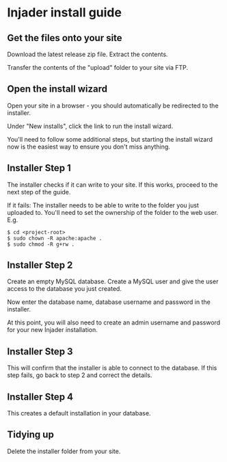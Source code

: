 # Injader install guide

## Get the files onto your site

Download the latest release zip file. Extract the contents.

Transfer the contents of the "upload" folder to your site via FTP.

## Open the install wizard

Open your site in a browser - you should automatically be redirected to the installer.

Under "New installs", click the link to run the install wizard.

You'll need to follow some additional steps, but starting the install wizard now is the easiest way to ensure you don't miss anything.

## Installer Step 1

The installer checks if it can write to your site. If this works, proceed to the next step of the guide.

If it fails: The installer needs to be able to write to the folder you just uploaded to. You'll need to set the ownership of the folder to the web user. E.g.

    $ cd <project-root>
    $ sudo chown -R apache:apache .
    $ sudo chmod -R g+rw .

## Installer Step 2

Create an empty MySQL database. Create a MySQL user and give the user access to the database you just created.

Now enter the database name, database username and password in the installer.

At this point, you will also need to create an admin username and password for your new Injader installation.

## Installer Step 3

This will confirm that the installer is able to connect to the database. If this step fails, go back to step 2 and correct the details.

## Installer Step 4

This creates a default installation in your database.

## Tidying up

Delete the installer folder from your site.
